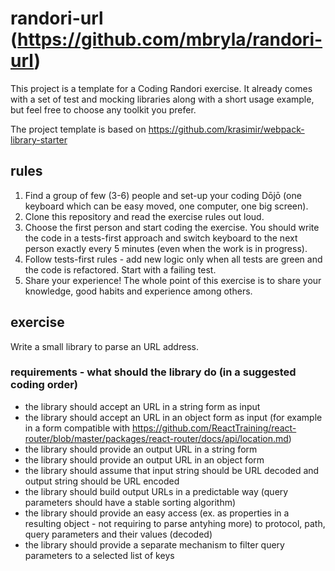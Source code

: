 # randori-url (https://github.com/mbryla/randori-url) 
This project is a template for a Coding Randori exercise. It already comes with a set of test and mocking libraries along with a short usage example, but feel free to choose any toolkit you prefer.

The project template is based on https://github.com/krasimir/webpack-library-starter

## rules
1. Find a group of few (3-6) people and set-up your coding Dōjō (one keyboard which can be easy moved, one computer, one big screen). 
2. Clone this repository and read the exercise rules out loud.
3. Choose the first person and start coding the exercise. You should write the code in a tests-first approach and switch keyboard to the next person exactly every 5 minutes (even when the work is in progress).
4. Follow tests-first rules - add new logic only when all tests are green and the code is refactored. Start with a failing test.
5. Share your experience! The whole point of this exercise is to share your knowledge, good habits and experience among others.

## exercise
Write a small library to parse an URL address.

### requirements - what should the library do (in a suggested coding order)
- the library should accept an URL in a string form as input
- the library should accept an URL in an object form as input (for example in a form compatible with https://github.com/ReactTraining/react-router/blob/master/packages/react-router/docs/api/location.md)
- the library should provide an output URL in a string form
- the library should provide an output URL in an object form
- the library should assume that input string should be URL decoded and output string should be URL encoded
- the library should build output URLs in a predictable way (query parameters should have a stable sorting algorithm)
- the library should provide an easy access (ex. as properties in a resulting object - not requiring to parse antyhing more) to protocol, path, query parameters and their values (decoded)
- the library should provide a separate mechanism to filter query parameters to a selected list of keys